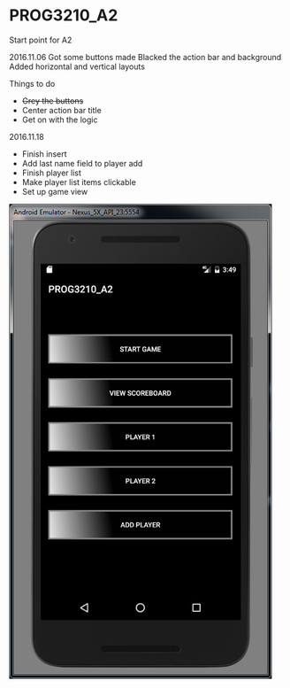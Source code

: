 # PROG3210_A2
Start point for A2

2016.11.06
Got some buttons made
Blacked the action bar and background
Added horizontal and vertical layouts

Things to do

- ~~Grey the buttons~~
- Center action bar title
- Get on with the logic

2016.11.18

- Finish insert
- Add last name field to player add
- Finish player list
- Make player list items clickable
- Set up game view

![screencap](/screencaps/main.png)

